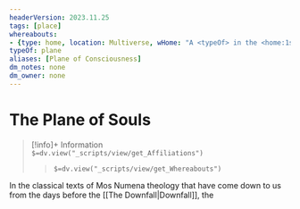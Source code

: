 ```yaml
---
headerVersion: 2023.11.25
tags: [place]
whereabouts: 
- {type: home, location: Multiverse, wHome: "A <typeOf> in the <home:1s>"}
typeOf: plane
aliases: [Plane of Consciousness]
dm_notes: none
dm_owner: none
---
```

# The Plane of Souls
>[!info]+ Information  
> `$=dv.view("_scripts/view/get_Affiliations")`  
>> `$=dv.view("_scripts/view/get_Whereabouts")`

In the classical texts of Mos Numena theology that have come down to us from the days before the [[The Downfall|Downfall]], the 